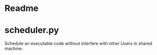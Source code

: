 # Readme

# scheduler.py
Schedule an executable code without interfere with other Users in shared machine.
